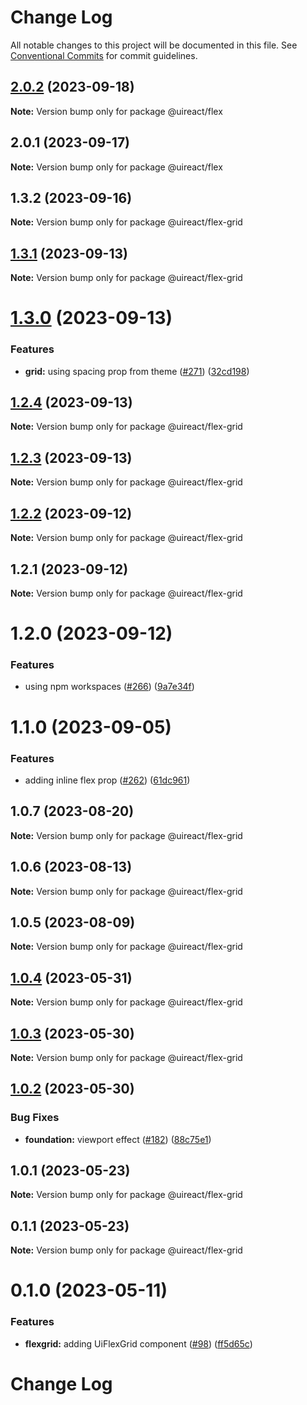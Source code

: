 # Change Log

All notable changes to this project will be documented in this file.
See [Conventional Commits](https://conventionalcommits.org) for commit guidelines.

## [2.0.2](https://github.com/inavac182/uireact/compare/@uireact/flex@2.0.1...@uireact/flex@2.0.2) (2023-09-18)

**Note:** Version bump only for package @uireact/flex





## 2.0.1 (2023-09-17)

**Note:** Version bump only for package @uireact/flex





## 1.3.2 (2023-09-16)

**Note:** Version bump only for package @uireact/flex-grid





## [1.3.1](https://github.com/inavac182/ui-react/compare/@uireact/flex-grid@1.3.0...@uireact/flex-grid@1.3.1) (2023-09-13)

**Note:** Version bump only for package @uireact/flex-grid





# [1.3.0](https://github.com/inavac182/ui-react/compare/@uireact/flex-grid@1.2.4...@uireact/flex-grid@1.3.0) (2023-09-13)


### Features

* **grid:** using spacing prop from theme ([#271](https://github.com/inavac182/ui-react/issues/271)) ([32cd198](https://github.com/inavac182/ui-react/commit/32cd19806d5748c19d98010b9111fa4bf3782b9f))





## [1.2.4](https://github.com/inavac182/ui-react/compare/@uireact/flex-grid@1.2.3...@uireact/flex-grid@1.2.4) (2023-09-13)

**Note:** Version bump only for package @uireact/flex-grid





## [1.2.3](https://github.com/inavac182/ui-react/compare/@uireact/flex-grid@1.2.2...@uireact/flex-grid@1.2.3) (2023-09-13)

**Note:** Version bump only for package @uireact/flex-grid





## [1.2.2](https://github.com/inavac182/ui-react/compare/@uireact/flex-grid@1.2.1...@uireact/flex-grid@1.2.2) (2023-09-12)

**Note:** Version bump only for package @uireact/flex-grid





## 1.2.1 (2023-09-12)

**Note:** Version bump only for package @uireact/flex-grid





# 1.2.0 (2023-09-12)


### Features

* using npm workspaces ([#266](https://github.com/inavac182/ui-react/issues/266)) ([9a7e34f](https://github.com/inavac182/ui-react/commit/9a7e34f437947edc55e2429dea7059e2f8b50fb9))





# 1.1.0 (2023-09-05)


### Features

* adding inline flex prop ([#262](https://github.com/inavac182/ui-react/issues/262)) ([61dc961](https://github.com/inavac182/ui-react/commit/61dc961b9cb3b1fbbce37be332ab6b1c3c816c4a))





## 1.0.7 (2023-08-20)

**Note:** Version bump only for package @uireact/flex-grid





## 1.0.6 (2023-08-13)

**Note:** Version bump only for package @uireact/flex-grid





## 1.0.5 (2023-08-09)

**Note:** Version bump only for package @uireact/flex-grid





## [1.0.4](https://github.com/inavac182/ui-react/compare/@uireact/flex-grid@1.0.3...@uireact/flex-grid@1.0.4) (2023-05-31)

**Note:** Version bump only for package @uireact/flex-grid





## [1.0.3](https://github.com/inavac182/ui-react/compare/@uireact/flex-grid@1.0.2...@uireact/flex-grid@1.0.3) (2023-05-30)

**Note:** Version bump only for package @uireact/flex-grid





## [1.0.2](https://github.com/inavac182/ui-react/compare/@uireact/flex-grid@1.0.1...@uireact/flex-grid@1.0.2) (2023-05-30)


### Bug Fixes

* **foundation:** viewport effect ([#182](https://github.com/inavac182/ui-react/issues/182)) ([88c75e1](https://github.com/inavac182/ui-react/commit/88c75e16a532d613017bafc53d208a9fd3a2c836))





## 1.0.1 (2023-05-23)

**Note:** Version bump only for package @uireact/flex-grid





## 0.1.1 (2023-05-23)

**Note:** Version bump only for package @uireact/flex-grid





# 0.1.0 (2023-05-11)


### Features

* **flexgrid:** adding UiFlexGrid component ([#98](https://github.com/inavac182/ui-react/issues/98)) ([ff5d65c](https://github.com/inavac182/ui-react/commit/ff5d65c67c17d3ca75d6d73d4feea160f9d9ef21))





# Change Log
